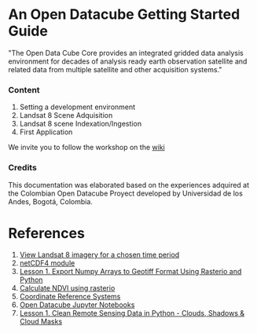 # An Open Datacube Getting Started Guide

"The Open Data Cube Core provides an integrated gridded data analysis environment for decades of analysis ready earth observation satellite and related data from multiple satellite and other acquisition systems."

### Content

1. Setting a development environment
2. Landsat 8 Scene Adquisition
3. Landsat 8 scene Indexation/Ingestion
4. First Application

We invite you to follow the workshop on the [wiki](https://github.com/DonAurelio/open-datacube-workshop/wiki)


### Credits

This documentation was elaborated based on the experiences adquired at the Colombian Open Datacube Proyect developed by Universidad de los Andes, Bogotá, Colombia.

# References 

1. [View Landsat 8 imagery for a chosen time period](http://geoscienceaustralia.github.io/digitalearthau/notebooks/09_Workflows/RetrieveLandsat8ViewAndExport.html)
2. [netCDF4 module](https://unidata.github.io/netcdf4-python/netCDF4/index.html)
3. [Lesson 1. Export Numpy Arrays to Geotiff Format Using Rasterio and Python](https://www.earthdatascience.org/courses/earth-analytics-python/multispectral-remote-sensing-in-python/export-numpy-array-to-geotiff-in-python/)
4. [Calculate NDVI using rasterio](http://www.loicdutrieux.net/pyLandsat/NDVI_calc.html)
5. [Coordinate Reference Systems](https://docs.qgis.org/testing/en/docs/gentle_gis_introduction/coordinate_reference_systems.html)
6. [Open Datacube Jupyter Notebooks](https://datacube-core.readthedocs.io/en/stable/user/guide.html)
7. [Lesson 1. Clean Remote Sensing Data in Python - Clouds, Shadows & Cloud Masks](https://www.earthdatascience.org/courses/earth-analytics-python/multispectral-remote-sensing-modis/cloud-masks-with-spectral-data-python/)
